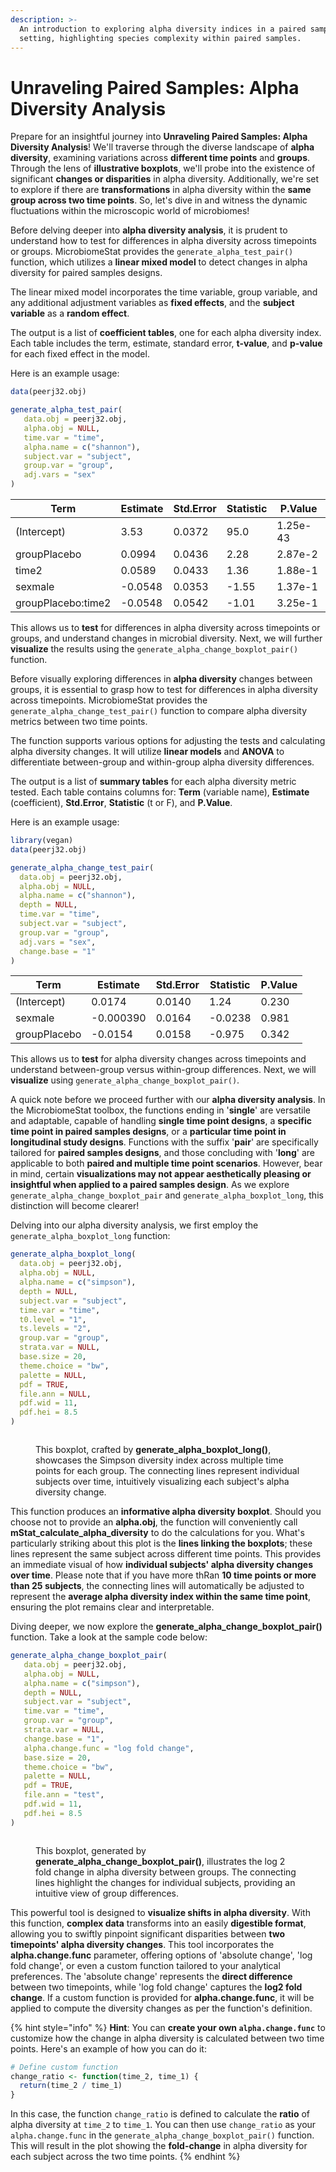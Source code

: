 ```yaml
---
description: >-
  An introduction to exploring alpha diversity indices in a paired sample
  setting, highlighting species complexity within paired samples.
---
```


# Unraveling Paired Samples: Alpha Diversity Analysis

Prepare for an insightful journey into **Unraveling Paired Samples: Alpha Diversity Analysis**! We'll traverse through the diverse landscape of **alpha diversity**, examining variations across **different time points** and **groups**. Through the lens of **illustrative boxplots**, we'll probe into the existence of significant **changes or disparities** in alpha diversity. Additionally, we're set to explore if there are **transformations** in alpha diversity within the **same group across two time points**. So, let's dive in and witness the dynamic fluctuations within the microscopic world of microbiomes!

Before delving deeper into **alpha diversity analysis**, it is prudent to understand how to test for differences in alpha diversity across timepoints or groups. MicrobiomeStat provides the `generate_alpha_test_pair()` function, which utilizes a **linear mixed model** to detect changes in alpha diversity for paired samples designs.

The linear mixed model incorporates the time variable, group variable, and any additional adjustment variables as **fixed effects**, and the **subject variable** as a **random effect**.

The output is a list of **coefficient tables**, one for each alpha diversity index. Each table includes the term, estimate, standard error, **t-value**, and **p-value** for each fixed effect in the model.

Here is an example usage:

```r
data(peerj32.obj)

generate_alpha_test_pair(
   data.obj = peerj32.obj,
   alpha.obj = NULL,
   time.var = "time",
   alpha.name = c("shannon"),
   subject.var = "subject",
   group.var = "group",
   adj.vars = "sex"
)
```

| Term               | Estimate | Std.Error | Statistic | P.Value   |
|--------------------|----------|----------|-----------|----------|
| (Intercept)        | 3.53     | 0.0372   | 95.0      | 1.25e-43 |
| groupPlacebo       | 0.0994   | 0.0436   | 2.28      | 2.87e-2  |
| time2              | 0.0589   | 0.0433   | 1.36      | 1.88e-1  |
| sexmale            | -0.0548  | 0.0353   | -1.55     | 1.37e-1  |
| groupPlacebo:time2 | -0.0548  | 0.0542   | -1.01     | 3.25e-1  |

This allows us to **test** for differences in alpha diversity across timepoints or groups, and understand changes in microbial diversity. Next, we will further **visualize** the results using the `generate_alpha_change_boxplot_pair()` function.

Before visually exploring differences in **alpha diversity** changes between groups, it is essential to grasp how to test for differences in alpha diversity across timepoints. MicrobiomeStat provides the `generate_alpha_change_test_pair()` function to compare alpha diversity metrics between two time points.

The function supports various options for adjusting the tests and calculating alpha diversity changes. It will utilize **linear models** and **ANOVA** to differentiate between-group and within-group alpha diversity differences.

The output is a list of **summary tables** for each alpha diversity metric tested. Each table contains columns for: **Term** (variable name), **Estimate** (coefficient), **Std.Error**, **Statistic** (t or F), and **P.Value**.

Here is an example usage:

```r
library(vegan)
data(peerj32.obj)

generate_alpha_change_test_pair(
  data.obj = peerj32.obj,
  alpha.obj = NULL,
  alpha.name = c("shannon"), 
  depth = NULL,
  time.var = "time",
  subject.var = "subject",
  group.var = "group",
  adj.vars = "sex",
  change.base = "1"  
)
```

| Term         | Estimate  | Std.Error | Statistic | P.Value |
| ------------ | --------- | --------- | --------- | ------- |
| (Intercept)  | 0.0174    | 0.0140    | 1.24      | 0.230   |
| sexmale      | -0.000390 | 0.0164    | -0.0238   | 0.981   |
| groupPlacebo | -0.0154   | 0.0158    | -0.975    | 0.342   |

This allows us to **test** for alpha diversity changes across timepoints and understand between-group versus within-group differences. Next, we will **visualize** using `generate_alpha_change_boxplot_pair()`.

A quick note before we proceed further with our **alpha diversity analysis**. In the MicrobiomeStat toolbox, the functions ending in '**single**' are versatile and adaptable, capable of handling **single time point designs**, a **specific time point in paired samples designs**, or a **particular time point in longitudinal study designs**. Functions with the suffix '**pair**' are specifically tailored for **paired samples designs**, and those concluding with '**long**' are applicable to both **paired and multiple time point scenarios**. However, bear in mind, certain **visualizations may not appear aesthetically pleasing or insightful when applied to a paired samples design**. As we explore `generate_alpha_change_boxplot_pair` and `generate_alpha_boxplot_long`, this distinction will become clearer!

Delving into our alpha diversity analysis, we first employ the `generate_alpha_boxplot_long` function:

```r
generate_alpha_boxplot_long(
  data.obj = peerj32.obj,
  alpha.obj = NULL,
  alpha.name = c("simpson"),
  depth = NULL,
  subject.var = "subject",
  time.var = "time",
  t0.level = "1",
  ts.levels = "2",
  group.var = "group",
  strata.var = NULL,
  base.size = 20,
  theme.choice = "bw",
  palette = NULL,
  pdf = TRUE,
  file.ann = NULL,
  pdf.wid = 11,
  pdf.hei = 8.5
)
```

<figure><img src="../.gitbook/assets/Screenshot 2023-06-12 at 14.35.00.png" alt=""><figcaption><p>This boxplot, crafted by <strong>generate_alpha_boxplot_long()</strong>, showcases the Simpson diversity index across multiple time points for each group. The connecting lines represent individual subjects over time, intuitively visualizing each subject's alpha diversity change.</p></figcaption></figure>

This function produces an **informative alpha diversity boxplot**. Should you choose not to provide an **alpha.obj**, the function will conveniently call **mStat\_calculate\_alpha\_diversity** to do the calculations for you. What's particularly striking about this plot is the **lines linking the boxplots**; these lines represent the same subject across different time points. This provides an immediate visual of how **individual subjects' alpha diversity changes over time**. Please note that if you have more thRan **10 time points or more than 25 subjects**, the connecting lines will automatically be adjusted to represent the **average alpha diversity index within the same time point**, ensuring the plot remains clear and interpretable.

Diving deeper, we now explore the **generate\_alpha\_change\_boxplot\_pair()** function. Take a look at the sample code below:

```r
generate_alpha_change_boxplot_pair(
   data.obj = peerj32.obj,
   alpha.obj = NULL,
   alpha.name = c("simpson"),
   depth = NULL,
   subject.var = "subject",
   time.var = "time",
   group.var = "group",
   strata.var = NULL,
   change.base = "1",
   alpha.change.func = "log fold change",
   base.size = 20,
   theme.choice = "bw",
   palette = NULL,
   pdf = TRUE,
   file.ann = "test",
   pdf.wid = 11,
   pdf.hei = 8.5
)
```

<figure><img src="../.gitbook/assets/Screenshot 2023-06-12 at 14.53.57.png" alt=""><figcaption><p>This boxplot, generated by <strong>generate_alpha_change_boxplot_pair()</strong>, illustrates the log 2 fold change in alpha diversity between groups. The connecting lines highlight the changes for individual subjects, providing an intuitive view of group differences.</p></figcaption></figure>

This powerful tool is designed to **visualize shifts in alpha diversity**. With this function, **complex data** transforms into an easily **digestible format**, allowing you to swiftly pinpoint significant disparities between **two timepoints' alpha diversity changes**. This tool incorporates the **alpha.change.func** parameter, offering options of 'absolute change', 'log fold change', or even a custom function tailored to your analytical preferences. The 'absolute change' represents the **direct difference** between two timepoints, while 'log fold change' captures the **log2 fold change**. If a custom function is provided for **alpha.change.func**, it will be applied to compute the diversity changes as per the function's definition.

{% hint style="info" %}
**Hint**: You can **create your own `alpha.change.func`** to customize how the change in alpha diversity is calculated between two time points. Here's an example of how you can do it:

```r
# Define custom function
change_ratio <- function(time_2, time_1) {
  return(time_2 / time_1)
}
```

In this case, the function `change_ratio` is defined to calculate the **ratio** of alpha diversity at `time_2` to `time_1`. You can then use `change_ratio` as your `alpha.change.func` in the `generate_alpha_change_boxplot_pair()` function. This will result in the plot showing the **fold-change** in alpha diversity for each subject across the two time points.
{% endhint %}
